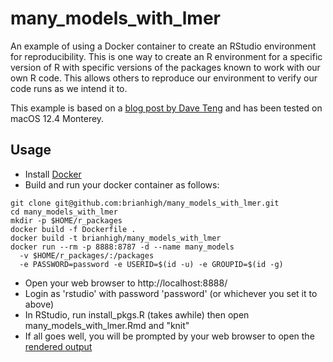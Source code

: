 # many_models_with_lmer
An example of using a Docker container to create an RStudio environment for reproducibility. This is one way to create an R environment for a specific version of R with specific versions of the packages known to work with our own R code. This allows others to reproduce our environment to verify our code runs as we intend it to.

This example is based on a [blog post by Dave Teng](https://davetang.org/muse/2021/04/24/running-rstudio-server-with-docker/) and has been tested on macOS 12.4 Monterey.

## Usage

- Install [Docker](https://www.docker.com/products/docker-desktop/)
- Build and run your docker container as follows:

```
git clone git@github.com:brianhigh/many_models_with_lmer.git
cd many_models_with_lmer
mkdir -p $HOME/r_packages
docker build -f Dockerfile .
docker build -t brianhigh/many_models_with_lmer
docker run --rm -p 8888:8787 -d --name many_models 
  -v $HOME/r_packages/:/packages 
  -e PASSWORD=password -e USERID=$(id -u) -e GROUPID=$(id -g)
```

- Open your web browser to http://localhost:8888/
- Login as 'rstudio' with password 'password' (or whichever you set it to above)
- In RStudio, run install_pkgs.R (takes awhile) then open many_models_with_lmer.Rmd and "knit"
- If all goes well, you will be prompted by your web browser to open the [rendered output](many_models_with_lmer.md)
